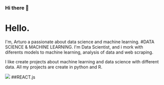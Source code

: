 ### Hi there 👋
# Hello. 
I'm,  Arturo a passionate about data science and machine learning.
#DATA SCIENCE & MACHINE LEARNING.
 I'm Data Scientist, and i mork with diferents models to machine learning, analysis of data and web scraping.

I like create projects about machine learning and data science with different data. All my projects are create in python and R.

![](https://tomaztsql.files.wordpress.com/2018/01/2018-01-28-15_15_13-edit-post-e280b9-tomaztsql-e28094-wordpress-com.png)
##REACT.js

<!--
![](https://img.shields.io/github/stars/pandao/editor.md.svg) ![](https://img.shields.io/github/forks/pandao/editor.md.svg) ![](https://img.shields.io/github/tag/pandao/editor.md.svg) ![](https://img.shields.io/github/release/pandao/editor.md.svg) ![](https://img.shields.io/github/issues/pandao/editor.md.svg) ![](https://img.shields.io/bower/v/editor.md.svg)

-->

<!--
**carturo6/carturo6** is a ✨ _special_ ✨ repository because its `README.md` (this file) appears on your GitHub profile.

Here are some ideas to get you started:

- 🔭 I’m currently working on ...
- 🌱 I’m currently learning ...
- 👯 I’m looking to collaborate on ...
- 🤔 I’m looking for help with ...
- 💬 Ask me about ...
- 📫 How to reach me: ...
- 😄 Pronouns: ...
- ⚡ Fun fact: ...
-->
